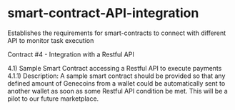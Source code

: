 # smart-contract-API-integration
Establishes the requirements for smart-contracts to connect with different API to monitor task execution

Contract #4 - Integration with a Restful API

4.1) Sample Smart Contract accessing a Restful API to execute payments
4.1.1) Description: A sample smart contract should be provided so that any defined amount of Genecoins from a wallet could be automatically sent to another wallet as soon as some Restful API condition be met.
This will be a pilot to our future marketplace.
